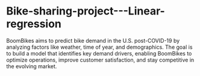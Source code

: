 # Bike-sharing-project---Linear-regression
BoomBikes aims to predict bike demand in the U.S. post-COVID-19 by analyzing factors like weather, time of year, and demographics. The goal is to build a model that identifies key demand drivers, enabling BoomBikes to optimize operations, improve customer satisfaction, and stay competitive in the evolving market.

